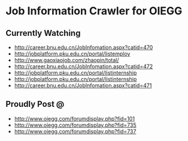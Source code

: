Job Information Crawler for OIEGG
=================================

Currently Watching
------------------

* http://career.bnu.edu.cn/JobInfomation.aspx?catid=470
* http://jobplatform.pku.edu.cn/portal/listemploy
* http://www.gaoxiaojob.com/zhaopin/total/
* http://career.bnu.edu.cn/JobInfomation.aspx?catid=472
* http://jobplatform.pku.edu.cn/portal/listinternship
* http://jobplatform.pku.edu.cn/portal/listinternship
* http://career.bnu.edu.cn/JobInfomation.aspx?catid=471

Proudly Post @
--------------

* http://www.oiegg.com/forumdisplay.php?fid=101
* http://www.oiegg.com/forumdisplay.php?fid=735
* http://www.oiegg.com/forumdisplay.php?fid=737